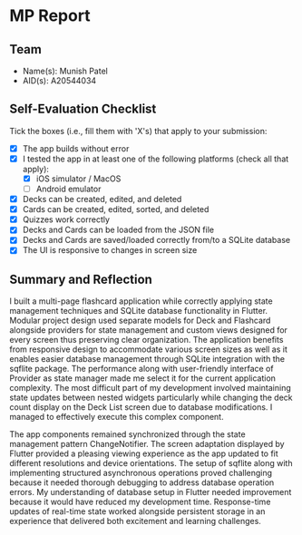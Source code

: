 # MP Report

## Team

- Name(s): Munish Patel
- AID(s): A20544034

## Self-Evaluation Checklist

Tick the boxes (i.e., fill them with 'X's) that apply to your submission:

- [X] The app builds without error
- [X] I tested the app in at least one of the following platforms (check all that apply):
  - [X] iOS simulator / MacOS
  - [ ] Android emulator
- [X] Decks can be created, edited, and deleted
- [X] Cards can be created, edited, sorted, and deleted
- [X] Quizzes work correctly
- [X] Decks and Cards can be loaded from the JSON file
- [X] Decks and Cards are saved/loaded correctly from/to a SQLite database
- [X] The UI is responsive to changes in screen size

## Summary and Reflection

I built a multi-page flashcard application while correctly applying state management techniques and SQLite database functionality in Flutter. Modular project design used separate models for Deck and Flashcard alongside providers for state management and custom views designed for every screen thus preserving clear organization. The application benefits from responsive design to accommodate various screen sizes as well as it enables easier database management through SQLite integration with the sqflite package. The performance along with user-friendly interface of Provider as state manager made me select it for the current application complexity. The most difficult part of my development involved maintaining state updates between nested widgets particularly while changing the deck count display on the Deck List screen due to database modifications. I managed to effectively execute this complex component.

The app components remained synchronized through the state management pattern ChangeNotifier. The screen adaptation displayed by Flutter provided a pleasing viewing experience as the app updated to fit different resolutions and device orientations. The setup of sqflite along with implementing structured asynchronous operations proved challenging because it needed thorough debugging to address database operation errors. My understanding of database setup in Flutter needed improvement because it would have reduced my development time. Response-time updates of real-time state worked alongside persistent storage in an experience that delivered both excitement and learning challenges.
